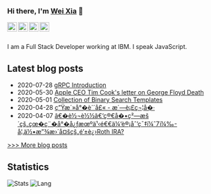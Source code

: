 
### Hi there, I'm [Wei Xia](https://weixia.dev/) 👋

<a href="https://www.linkedin.com/in/weixia812/">
  <img align="left"  | Linkedin" width="22px" src="https://cdn.jsdelivr.net/npm/simple-icons@v3/icons/linkedin.svg" />
</a>
<a href="https://twitter.com/weixia812">
  <img align="left"  | Twitter" width="22px" src="https://cdn.jsdelivr.net/npm/simple-icons@v3/icons/twitter.svg" />
</a>
<a href="mailto:hi@weixia.com">
  <img align="left" alt="ruki's Gmail" width="22px" src="https://cdn.jsdelivr.net/npm/simple-icons@v3/icons/protonmail.svg" />
</a>    
<a href="https://www.zhihu.com/people/weixia812">
  <img align="left" alt="ruki's Wechat" width="22px" src="https://cdn.jsdelivr.net/npm/simple-icons@v3/icons/zhihu.svg" />
</a>

<br/>
<br/>

I am a Full Stack Developer working at IBM. I speak JavaScript.


## Latest blog posts
- 2020-07-28 [gRPC Introduction](http://weixia.info/grpc-introduction.html)
- 2020-05-30 [Apple CEO Tim Cook's letter on George Floyd Death](http://weixia.info/apple-tim-cook-on-george-floyd.html)
- 2020-05-01 [Collection of Binary Search Templates](http://weixia.info/binary-search-template.html)
- 2020-04-28 [ç”Ÿæ´»å°�è´´å£« - æ´—è¡£ç¬¦å�·](http://weixia.info/laundry-symbol.html)
- 2020-04-07 [ã€�è½¬è½½ã€‘ç®€å�•ç²—æš´çš„çœ�ç¨�å°�å¿ƒæœºä¹‹é€€ä¼‘è®¡åˆ’ç¯‡ï¼ˆ7ï¼‰- å¦‚ä½•æ”¾æ›´å¤šçš„é’±è¿›Roth IRA?](http://weixia.info/retirement-accountant-tax-planning-07.html)

[>>> More blog posts](https://weixia.info/archives/)

## Statistics
![Stats](https://github-readme-stats.vercel.app/api?username=Wei-Xia&hide=contribs,prs&count_private=true&show_icons=true)
![Lang](https://github-readme-stats.vercel.app/api/top-langs/?username=Wei-Xia&hide=Groff&layout=compact)
